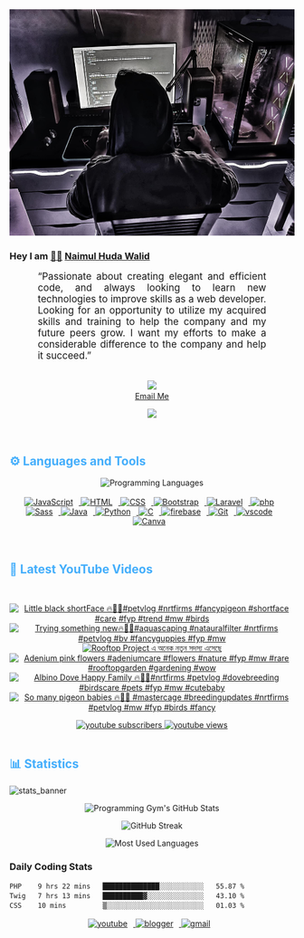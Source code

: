 <!-- ![github_cover_banner](https://www.digitalsolutionservices.com/img/services/web%20development.gif)-->

<div align="center" style="display:block;">
    <img height="400px" width="100%" alt="github cover banner" src="https://raw.githubusercontent.com/NaimulHudaWalid/NaimulHudaWalid/main/272276268_3114779035434264_920860974401480824_n.jpg"/> 
</div>

### Hey I am [👨🏻‍][facebook] [Naimul Huda Walid][youtube]



<p align:"center" style="text-align: justify; margin: 0 50px; font-size: 17px;" >
   “Passionate about creating elegant and efficient code, and always looking to learn new technologies to improve skills as a web developer. Looking for an opportunity to utilize my acquired skills and training to help the company and my future peers grow. I want my efforts to make a considerable difference to the company and help it succeed.”
<br>
<br>
<div align="center">

![](https://visitor-badge.glitch.me/badge?page_id=NaimulHudaWalid)
    <br />
[Email Me](mailto:dev.naimulhuda@gmail.com)
</div>
</p>
<!-- Typing SVG by DenverCoder1 - https://github.com/DenverCoder1/readme-typing-svg -->
<p align="center">
<!--   <a href="https://github.com/DenverCoder1/readme-typing-svg"> -->
    <img src="https://readme-typing-svg.herokuapp.com?color=E22FE4&width=380&height=45&lines=Open-Source+Enthusiast;Learning+In+Public;Empowering+Others;Nice+To+Meet+You+...&center=true"></a>

</p>
<br>
<!-- Languages and Tools -->

<h2 style="color: #44AEFB">⚙️ Languages and Tools</h2>
<div align="center" style="display:block;">
    <img width="100px" alt="Programming Languages" src="https://user-images.githubusercontent.com/78341798/194531121-47b0119a-ce00-439d-b586-125f86acb098.png"/> 
</div>
<br>   
<!-- Icons Resources -->
<!-- https://devicon.dev/ -->
<!-- https://cdn.jsdelivr.net/npm/simple-icons@v3/icons/ -->
<div align="center">
  <a href="https://developer.mozilla.org/en-US/docs/Web/JavaScript" target="_blank" rel="noreferrer">
      <img  alt="JavaScript" height="50px" style="padding-right:10px;" src="https://cdn.jsdelivr.net/gh/devicons/devicon/icons/javascript/javascript-plain.svg"/>
  </a>
  
 
  <a href="https://developer.mozilla.org/en-US/docs/Web/HTML" target="_blank" rel="noreferrer">
      <img  alt="HTML" height="50px" style="padding-right:10px;" src="https://cdn.jsdelivr.net/gh/devicons/devicon/icons/html5/html5-original.svg"/>
  </a>
  <a href="https://developer.mozilla.org/en-US/docs/Web/CSS" target="_blank" rel="noreferrer">
      <img  alt="CSS" height="50px" style="padding-right:10px;" src="https://cdn.jsdelivr.net/gh/devicons/devicon/icons/css3/css3-original.svg"/>
  </a>
  <a href="https://getbootstrap.com/" target="_blank" rel="noreferrer">
      <img  alt="Bootstrap" height="50px" style="padding-right:10px;" src="https://cdn.jsdelivr.net/gh/devicons/devicon/icons/bootstrap/bootstrap-original.svg"/>
  </a> 
  <a href="https://laravel.com/" target="_blank" rel="noreferrer">
      <img  alt="Laravel" height="50px" style="padding-right:10px;" src="https://cdn.jsdelivr.net/gh/devicons/devicon/icons/laravel/laravel-plain.svg"/>
  </a>
  <a href="https://www.php.net/" target="_blank" rel="noreferrer">
      <img  alt="php" height="50px" style="padding-right:10px;" src="https://cdn.jsdelivr.net/gh/devicons/devicon/icons/php/php-original.svg"/>
  </a>
  <a href="https://sass-lang.com/" target="_blank" rel="noreferrer">
      <img  alt="Sass" height="50px" style="padding-right:10px;" src="https://cdn.jsdelivr.net/gh/devicons/devicon/icons/sass/sass-original.svg"/>
  </a>
  <a href="https://www.java.com/en/" target="_blank" rel="noreferrer">
      <img  alt="Java" height="50px" style="padding-right:10px;" src="https://cdn.jsdelivr.net/gh/devicons/devicon/icons/java/java-original.svg"/>
  </a>    
  <a href="https://www.python.org/" target="_blank" rel="noreferrer">
      <img  alt="Python" height="50px" style="padding-right:10px;" src="https://cdn.jsdelivr.net/gh/devicons/devicon/icons/python/python-original.svg"/>
  </a>
  <a href="https://www.cprogramming.com/" target="_blank" rel="noreferrer">
      <img  alt="C" height="50px" style="padding-right:10px;" src="https://cdn.jsdelivr.net/gh/devicons/devicon/icons/c/c-original.svg"/>
  </a>
  
  <a href="https://firebase.google.com/" target="_blank" rel="noreferrer">
      <img  alt="firebase" height="50px" style="padding-right:10px;" src="https://cdn.jsdelivr.net/gh/devicons/devicon/icons/firebase/firebase-plain.svg"/>
  </a>
 
  <a href="https://git-scm.com/" target="_blank" rel="noreferrer">
      <img  alt="Git" height="50px" style="padding-right:10px;" src="https://cdn.jsdelivr.net/gh/devicons/devicon/icons/git/git-original.svg"/>
  </a>
  
  <a href="https://code.visualstudio.com/" target="_blank" rel="noreferrer">
      <img  alt="vscode" height="50px" style="padding-right:10px;"src="https://cdn.jsdelivr.net/gh/devicons/devicon/icons/vscode/vscode-original.svg"/>
  </a>
  <a href="https://www.canva.com/" target="_blank" rel="noreferrer">
      <img  alt="Canva" height="50px" style="padding-right:10px;" src="https://cdn.jsdelivr.net/gh/devicons/devicon/icons/canva/canva-original.svg"/> 
  </a>
</div>
<br>
<br>

<!-- Latest YouTube Videos -->

<h2 style="color: #44AEFB">🎦 Latest YouTube Videos</h2>
<br />

<!-- Resource/Reference: https://github.com/DenverCoder1/github-readme-youtube-cards -->
<div class="youtube videos cards" align="center">

<!-- BEGIN YOUTUBE-CARDS -->
[![Little black shortFace 🔥💯🖤#petvlog #nrtfirms #fancypigeon #shortface #care #fyp #trend #mw #birds](https://ytcards.demolab.com/?id=yL8shi-NW5I&title=Little+black+shortFace+%F0%9F%94%A5%F0%9F%92%AF%F0%9F%96%A4%23petvlog+%23nrtfirms+%23fancypigeon+%23shortface+%23care+%23fyp+%23trend+%23mw+%23birds&lang=en&timestamp=1712708389&background_color=%230d1117&title_color=%23ffffff&stats_color=%23dedede&max_title_lines=1&width=250&border_radius=5 "Little black shortFace 🔥💯🖤#petvlog #nrtfirms #fancypigeon #shortface #care #fyp #trend #mw #birds")](https://www.youtube.com/watch?v=yL8shi-NW5I)
[![Trying something new🔥🖤💯#aquascaping #natauralfilter #nrtfirms #petvlog #bv #fancyguppies #fyp #mw](https://ytcards.demolab.com/?id=hZGtgnVm8g8&title=Trying+something+new%F0%9F%94%A5%F0%9F%96%A4%F0%9F%92%AF%23aquascaping+%23natauralfilter+%23nrtfirms+%23petvlog+%23bv+%23fancyguppies+%23fyp+%23mw&lang=en&timestamp=1712684978&background_color=%230d1117&title_color=%23ffffff&stats_color=%23dedede&max_title_lines=1&width=250&border_radius=5 "Trying something new🔥🖤💯#aquascaping #natauralfilter #nrtfirms #petvlog #bv #fancyguppies #fyp #mw")](https://www.youtube.com/watch?v=hZGtgnVm8g8)
[![Rooftop Project এ অনেক নতুন সদস্য এসেছে](https://ytcards.demolab.com/?id=1mjMK3HPSlE&title=Rooftop+Project+%E0%A6%8F+%E0%A6%85%E0%A6%A8%E0%A7%87%E0%A6%95+%E0%A6%A8%E0%A6%A4%E0%A7%81%E0%A6%A8+%E0%A6%B8%E0%A6%A6%E0%A6%B8%E0%A7%8D%E0%A6%AF+%E0%A6%8F%E0%A6%B8%E0%A7%87%E0%A6%9B%E0%A7%87&lang=en&timestamp=1712625901&background_color=%230d1117&title_color=%23ffffff&stats_color=%23dedede&max_title_lines=1&width=250&border_radius=5 "Rooftop Project এ অনেক নতুন সদস্য এসেছে")](https://www.youtube.com/watch?v=1mjMK3HPSlE)
[![Adenium pink flowers #adeniumcare #flowers #nature #fyp #mw #rare #rooftopgarden #gardening #wow](https://ytcards.demolab.com/?id=x5NKaForag0&title=Adenium+pink+flowers+%23adeniumcare+%23flowers+%23nature+%23fyp+%23mw+%23rare+%23rooftopgarden+%23gardening+%23wow&lang=en&timestamp=1712623153&background_color=%230d1117&title_color=%23ffffff&stats_color=%23dedede&max_title_lines=1&width=250&border_radius=5 "Adenium pink flowers #adeniumcare #flowers #nature #fyp #mw #rare #rooftopgarden #gardening #wow")](https://www.youtube.com/watch?v=x5NKaForag0)
[![Albino Dove Happy Family 🔥🖤💯#nrtfirms #petvlog #dovebreeding #birdscare #pets #fyp #mw #cutebaby](https://ytcards.demolab.com/?id=bHawb5ovXis&title=Albino+Dove+Happy+Family+%F0%9F%94%A5%F0%9F%96%A4%F0%9F%92%AF%23nrtfirms+%23petvlog+%23dovebreeding+%23birdscare+%23pets+%23fyp+%23mw+%23cutebaby&lang=en&timestamp=1712581379&background_color=%230d1117&title_color=%23ffffff&stats_color=%23dedede&max_title_lines=1&width=250&border_radius=5 "Albino Dove Happy Family 🔥🖤💯#nrtfirms #petvlog #dovebreeding #birdscare #pets #fyp #mw #cutebaby")](https://www.youtube.com/watch?v=bHawb5ovXis)
[![So many pigeon babies 🔥💯🖤 #mastercage #breedingupdates #nrtfirms #petvlog #mw #fyp #birds #fancy](https://ytcards.demolab.com/?id=r2T929P7hCU&title=So+many+pigeon+babies+%F0%9F%94%A5%F0%9F%92%AF%F0%9F%96%A4+%23mastercage+%23breedingupdates+%23nrtfirms+%23petvlog+%23mw+%23fyp+%23birds+%23fancy&lang=en&timestamp=1712543540&background_color=%230d1117&title_color=%23ffffff&stats_color=%23dedede&max_title_lines=1&width=250&border_radius=5 "So many pigeon babies 🔥💯🖤 #mastercage #breedingupdates #nrtfirms #petvlog #mw #fyp #birds #fancy")](https://www.youtube.com/watch?v=r2T929P7hCU)
<!-- END YOUTUBE-CARDS -->
</div>

<!-- Begin Youtube Buttons -->
<!-- Resource/Reference:  https://github.com/DenverCoder1/custom-icon-badges -->
<div class="youtube buttons" align="center">
    <a href="https://www.youtube.com/channel/UCa3YaFwzSII0kKg3Nads2dQ"  target="_blank">
        <img alt="youtube subscribers" src="https://img.shields.io/youtube/channel/subscribers/UCa3YaFwzSII0kKg3Nads2dQ?logo=youtube&logoColor=red&style=for-the-badge"/>
    </a> 
    <a href="https://www.youtube.com/channel/UCa3YaFwzSII0kKg3Nads2dQ"  target="_blank">
        <img alt="youtube views" src="https://custom-icon-badges.demolab.com/youtube/channel/views/UCa3YaFwzSII0kKg3Nads2dQ?color=%23E05D44&logo=eye&logoColor=white&style=for-the-badge&labelColor=#555555"/>
    </a> 
</div>
<br>
<!-- End Youtube Buttons -->

<!-- Statistics -->

<h2 style="color: #44AEFB">📊 Statistics</h2>

![stats_banner](https://user-images.githubusercontent.com/78341798/194534778-d662496c-ae00-4e8d-ae9b-b90912054e7f.gif)

<!-- Begin Stats Cards -->
<!-- Resources:  -->
<!-- Github & Languages Stats: https://github.com/naimul15-12090/github-readme-stats --> 
<!-- Streak Stats: https://github.com/denvercoder1/github-readme-streak-stats -->
<!-- Change the value after ?username= to your GitHub username. -->
<div class="stats" align="center">

![Programming Gym's GitHub Stats](https://github-readme-stats.vercel.app/api?username=NaimulHudaWalid&hide=stars&count_private=true&show_icons=true&theme=algolia&border_radius=20)

![GitHub Streak](https://streak-stats.demolab.com?user=NaimulHudaWalid&count_private=true&theme=algolia&border_radius=22)

![Most Used Languages](https://github-readme-stats.vercel.app/api/top-langs/?username=NaimulHudaWalid&langs_count=8&layout=compact&show_icons=true&theme=algolia&border_radius=20)
    
<!-- ![Top Langs](https://github-readme-stats.vercel.app/api/top-langs/?username=naimul15-12090&langs_count=8) -->
<!-- [![Top Langs](https://github-readme-stats.vercel.app/api/top-langs/?username=naimul15-12090&layout=compact)](https://github.com/anuraghazra/github-readme-stats)
 -->
    
</div>
<!--  End Stats Cards -->



### Daily Coding Stats
<!--START_SECTION:waka-->

```txt
PHP    9 hrs 22 mins   ██████████████░░░░░░░░░░░   55.87 %
Twig   7 hrs 13 mins   ██████████▓░░░░░░░░░░░░░░   43.10 %
CSS    10 mins         ▒░░░░░░░░░░░░░░░░░░░░░░░░   01.03 %
```

<!--END_SECTION:waka-->
<!-- Begin Footer -->
<!-- Icons Resources -->
<!-- https://devicon.dev/ -->
<div class="footer" align="center" style="margin:15px;">
    <a href="https://www.youtube.com/channel/UCa3YaFwzSII0kKg3Nads2dQ" target="_blank">
        <img  style="margin:0 10px 10px 0;" src="https://user-images.githubusercontent.com/78341798/194531650-698ef1b1-9cbd-4b4f-96ef-5a2ec4b5d7e6.svg" alt="youtube" width="40px"/>
    </a>
    <a href="https://www.linkedin.com/in/naimulhudawalid/" target="_blank">
        <img style="margin:0 10px 10px 0;" src="https://user-images.githubusercontent.com/78341798/194531458-b5dfeb1b-bad5-4dfa-909a-2e402262db9a.svg" alt="blogger" width="40px"/>
    </a>
    <a href="mailto:dev.naimulhuda@gmail.com" target="_blank">
        <img style="margin:0 10px 10px 0;" src="https://user-images.githubusercontent.com/78341798/194531383-ddb2b774-5bb9-491c-b601-4a4a7d9792fb.svg" alt="gmail" width="40px"/>
    </a>
</div>
<!-- End Footer -->

[youtube]: https://www.youtube.com/channel/UCa3YaFwzSII0kKg3Nads2dQ
[facebook]: https://www.facebook.com/profile.php?id=100007065945838
